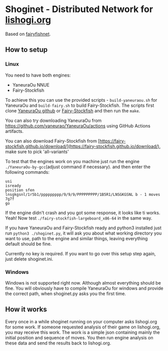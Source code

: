 # Shoginet - Distributed Network for [lishogi.org](lishogi.org)

Based on [fairyfishnet](https://github.com/gbtami/fairyfishnet).

## How to setup

### Linux

You need to have both engines:

- YaneuraOu NNUE
- Fairy-Stockfish

To achieve this you can use the provided scripts - `build-yaneuraou.sh` for YaneuraOu and `build-fairy.sh` to build Fairy-Stockfish.
The scripts first clone [YaneuraOu github](https://github.com/yaneurao/YaneuraOu) or [Fairy-Stockfish](https://github.com/fairy-stockfish/Fairy-Stockfish) and then run the `make`.

You can also try downloading YaneuraOu from https://github.com/yaneurao/YaneuraOu/actions using GitHub Actions artifacts.

You can also download Fairy-Stockfish from [https://fairy-stockfish.github.io/download/](https://fairy-stockfish.github.io/download/), make sure to pick 'all-variants'

To test that the engines work on you machine just run the engine `./YaneuraOu-by-gcc`(adjust command if necessary). and then enter the following commands:

```
usi
isready
position sfen lnsgkgsnl/1r5b1/ppppppppp/9/9/9/PPPPPPPPP/1B5R1/LNSGKGSNL b - 1 moves 7g7f
go
```

If the engine didn't crash and you got some response, it looks like ti works. Yeah! Now test `./fairy-stockfish-largeboard_x86-64` in the same way.

If you have YaneuraOu and Fairy-Stockfish ready and python3 installed just run `python3 ./shoginet.py`, it will ask you about what working directory you want to use, path to the engine and similar things, leaving everything default should be fine.

Currently no key is required.
If you want to go over this setup step again, just delete shoginet.ini.

### Windows

Windows is not supported right now. Although almost everything should be fine. You will obviously have to compile YaneuraOu for windows and provide the correct path, when shoginet.py asks you the first time.

## How it works

Every once in a while shoginet running on your computer asks lishogi.org for some work. If someone requested analysis of their game on lishogi.org, you may receive this work. The work is a simple json containing mainly the initial position and sequence of moves. You then run engine analysis on these data and send the results back to lishogi.org.
